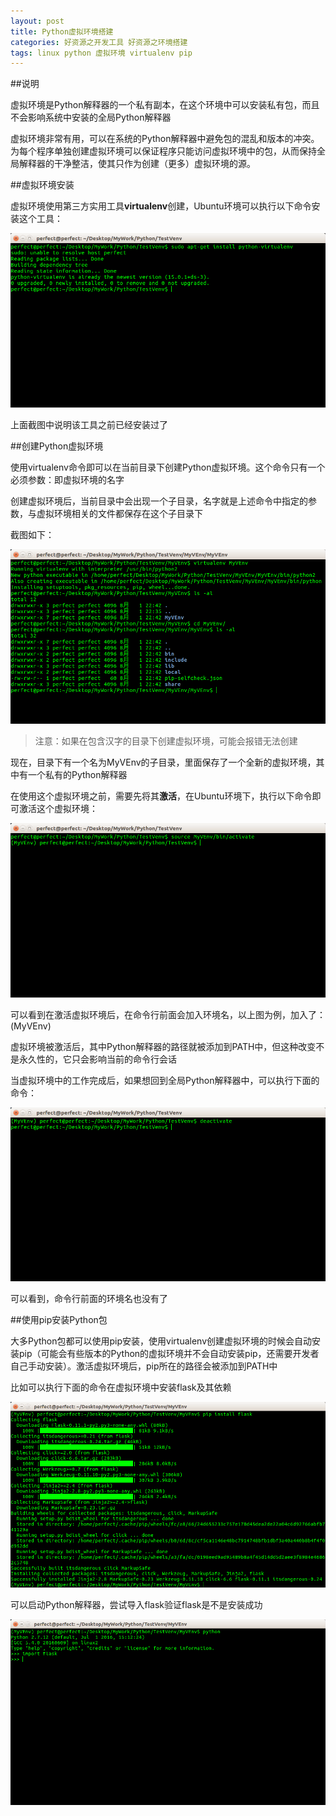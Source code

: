 ```yaml
---
layout: post
title: Python虚拟环境搭建
categories: 好资源之开发工具 好资源之环境搭建
tags: linux python 虚拟环境 virtualenv pip
---
```


##说明

虚拟环境是Python解释器的一个私有副本，在这个环境中可以安装私有包，而且不会影响系统中安装的全局Python解释器

虚拟环境非常有用，可以在系统的Python解释器中避免包的混乱和版本的冲突。为每个程序单独创建虚拟环境可以保证程序只能访问虚拟环境中的包，从而保持全局解释器的干净整洁，使其只作为创建（更多）虚拟环境的源。

##虚拟环境安装

虚拟环境使用第三方实用工具**virtualenv**创建，Ubuntu环境可以执行以下命令安装这个工具：

![img](../media/image/2016-08-01/01.png)

上面截图中说明该工具之前已经安装过了

##创建Python虚拟环境

使用virtualenv命令即可以在当前目录下创建Python虚拟环境。这个命令只有一个必须参数：即虚拟环境的名字

创建虚拟环境后，当前目录中会出现一个子目录，名字就是上述命令中指定的参数，与虚拟环境相关的文件都保存在这个子目录下

截图如下：

![img](../media/image/2016-08-01/02.png)

>注意：如果在包含汉字的目录下创建虚拟环境，可能会报错无法创建

现在，目录下有一个名为MyVEnv的子目录，里面保存了一个全新的虚拟环境，其中有一个私有的Python解释器

在使用这个虚拟环境之前，需要先将其**激活**，在Ubuntu环境下，执行以下命令即可激活这个虚拟环境：

![img](../media/image/2016-08-01/03.png)

可以看到在激活虚拟环境后，在命令行前面会加入环境名，以上图为例，加入了：(MyVEnv)

虚拟环境被激活后，其中Python解释器的路径就被添加到PATH中，但这种改变不是永久性的，它只会影响当前的命令行会话

当虚拟环境中的工作完成后，如果想回到全局Python解释器中，可以执行下面的命令：

![img](../media/image/2016-08-01/04.png)

可以看到，命令行前面的环境名也没有了

##使用pip安装Python包

大多Python包都可以使用pip安装，使用virtualenv创建虚拟环境的时候会自动安装pip（可能会有些版本的Python的虚拟环境并不会自动安装pip，还需要开发者自己手动安装）。激活虚拟环境后，pip所在的路径会被添加到PATH中

比如可以执行下面的命令在虚拟环境中安装flask及其依赖

![img](../media/image/2016-08-01/05.png)

可以启动Python解释器，尝试导入flask验证flask是不是安装成功

![img](../media/image/2016-08-01/06.png)